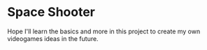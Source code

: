 # Space Shooter

Hope I'll learn the basics and more in this project to create my own videogames ideas in the future.